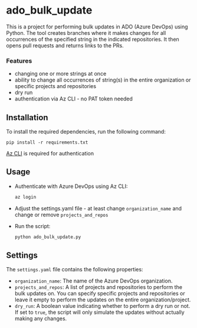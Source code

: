 # ado_bulk_update

This is a project for performing bulk updates in ADO (Azure DevOps) using Python. The tool creates branches where it makes changes for all occurrences of the specified string in the indicated repositories. It then opens pull requests and returns links to the PRs.

### Features
* changing one or more strings at once
* ability to change all occurrences of string(s) in the entire organization or specific projects and repositories
* dry run
* authentication via Az CLI - no PAT token needed


## Installation

To install the required dependencies, run the following command:
```
pip install -r requirements.txt
```

[Az CLI](https://learn.microsoft.com/en-us/cli/azure/install-azure-cli) is required for authentication

## Usage

* Authenticate with Azure DevOps using Az CLI:

    ```bash
    az login
    ```

* Adjust the settings.yaml file - at least change `organization_name` and change or remove `projects_and_repos`

* Run the script:

    ```bash
    python ado_bulk_update.py
    ```


## Settings

The `settings.yaml` file contains the following properties:

* `organization_name`: The name of the Azure DevOps organization.
* `projects_and_repos`: A list of projects and repositories to perform the bulk updates on. You can specify specific projects and repositories or leave it empty to perform the updates on the entire organization/project.
* `dry_run`: A boolean value indicating whether to perform a dry run or not. If set to `true`, the script will only simulate the updates without actually making any changes.

